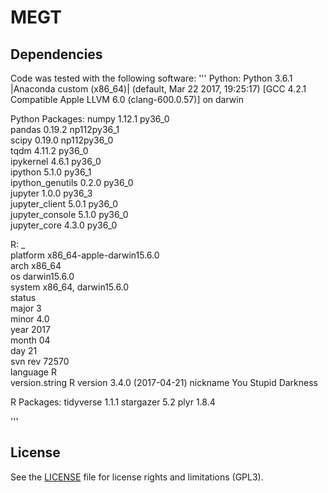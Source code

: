 # MEGT


## Dependencies
Code was tested with the following software:
'''
Python:
Python 3.6.1 |Anaconda custom (x86_64)| (default, Mar 22 2017, 19:25:17) 
[GCC 4.2.1 Compatible Apple LLVM 6.0 (clang-600.0.57)] on darwin

Python Packages:
numpy                     1.12.1                   py36_0  
pandas                    0.19.2              np112py36_1  
scipy                     0.19.0              np112py36_0  
tqdm                      4.11.2                   py36_0  
ipykernel                 4.6.1                    py36_0  
ipython                   5.1.0                    py36_1  
ipython_genutils          0.2.0                    py36_0  
jupyter                   1.0.0                    py36_3  
jupyter_client            5.0.1                    py36_0  
jupyter_console           5.1.0                    py36_0  
jupyter_core              4.3.0                    py36_0  


R:
               _                           
platform       x86_64-apple-darwin15.6.0   
arch           x86_64                      
os             darwin15.6.0                
system         x86_64, darwin15.6.0        
status                                     
major          3                           
minor          4.0                         
year           2017                        
month          04                          
day            21                          
svn rev        72570                       
language       R                           
version.string R version 3.4.0 (2017-04-21)
nickname       You Stupid Darkness   

R Packages:
tidyverse 1.1.1
stargazer 5.2
plyr 1.8.4

'''

## License

See the [LICENSE](LICENSE) file for license rights and limitations (GPL3).

